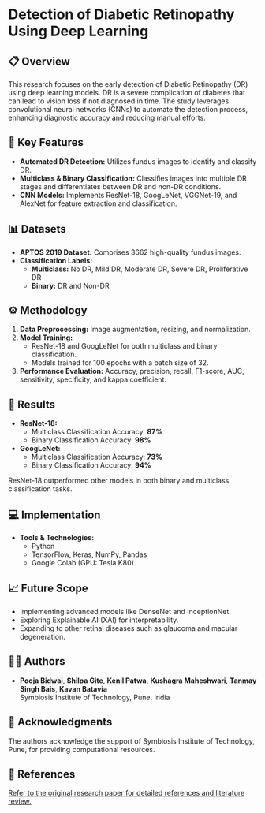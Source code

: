 # Detection of Diabetic Retinopathy Using Deep Learning

## 📋 Overview

This research focuses on the early detection of Diabetic Retinopathy (DR) using deep learning models. DR is a severe complication of diabetes that can lead to vision loss if not diagnosed in time. The study leverages convolutional neural networks (CNNs) to automate the detection process, enhancing diagnostic accuracy and reducing manual efforts.

## 🧪 Key Features

- **Automated DR Detection:** Utilizes fundus images to identify and classify DR.
- **Multiclass & Binary Classification:** Classifies images into multiple DR stages and differentiates between DR and non-DR conditions.
- **CNN Models:** Implements ResNet-18, GoogLeNet, VGGNet-19, and AlexNet for feature extraction and classification.

## 📊 Datasets

- **APTOS 2019 Dataset:** Comprises 3662 high-quality fundus images.
- **Classification Labels:**
  - **Multiclass:** No DR, Mild DR, Moderate DR, Severe DR, Proliferative DR
  - **Binary:** DR and Non-DR

## ⚙️ Methodology

1. **Data Preprocessing:** Image augmentation, resizing, and normalization.
2. **Model Training:**
   - ResNet-18 and GoogLeNet for both multiclass and binary classification.
   - Models trained for 100 epochs with a batch size of 32.
3. **Performance Evaluation:** Accuracy, precision, recall, F1-score, AUC, sensitivity, specificity, and kappa coefficient.

## 🚀 Results

- **ResNet-18:**
  - Multiclass Classification Accuracy: **87%**
  - Binary Classification Accuracy: **98%**
- **GoogLeNet:**
  - Multiclass Classification Accuracy: **73%**
  - Binary Classification Accuracy: **94%**

ResNet-18 outperformed other models in both binary and multiclass classification tasks.

## 💻 Implementation

- **Tools & Technologies:**
  - Python
  - TensorFlow, Keras, NumPy, Pandas
  - Google Colab (GPU: Tesla K80)

## 📈 Future Scope

- Implementing advanced models like DenseNet and InceptionNet.
- Exploring Explainable AI (XAI) for interpretability.
- Expanding to other retinal diseases such as glaucoma and macular degeneration.

## 👩‍💻 Authors

- **Pooja Bidwai**, **Shilpa Gite**, **Kenil Patwa**, **Kushagra Maheshwari**, **Tanmay Singh Bais**, **Kavan Batavia**  
Symbiosis Institute of Technology, Pune, India

## 📜 Acknowledgments

The authors acknowledge the support of Symbiosis Institute of Technology, Pune, for providing computational resources.

## 🔗 References

[Refer to the original research paper for detailed references and literature review.](https://ieeexplore.ieee.org/abstract/document/10126384)


